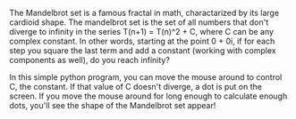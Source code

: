 
The Mandelbrot set is a famous fractal in math, charactarized by its large cardioid shape. The mandelbrot set is the set of all numbers that don't diverge to infinity in the series T(n+1) = T(n)^2 + C, where C can be any complex constant.
In other words, starting at the point 0 + 0i, if for each step you square the last term and add a constant (working with complex components as well), do you reach infinity?

In this simple python program, you can move the mouse around to control C, the constant. If that value of C doesn't diverge, a dot is put on the screen. If you move the mouse around for long enough to calculate enough dots, you'll see the shape of the Mandelbrot set appear!